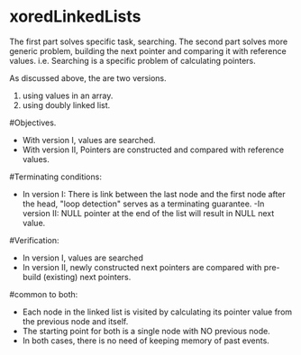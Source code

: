 # xoredLinkedLists
The first part solves specific task, searching. 
The second part solves more generic problem, building the next pointer and comparing it with reference values. 
i.e. Searching is a specific problem of calculating pointers. 

As discussed above, the are two versions. 

1. using values in an array.
2. using doubly linked list.

#Objectives.
- With version I, values are searched.
- With version II, Pointers are constructed and compared with reference values.

#Terminating conditions:
- In version I: There is link between the last node and the first node after the head, "loop detection" serves as a terminating
              guarantee.
-In version II: NULL pointer at the end of the list will result in NULL next value.


#Verification:
- In version I, values are searched
- In version II, newly constructed next pointers are compared with pre-build (existing) next pointers.

#common to both:
- Each node in the linked list is visited by calculating its pointer value from the previous node and itself.
- The starting point for both is a single node with NO previous node. 
- In both cases, there is no need of keeping memory of past events. 
